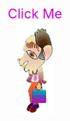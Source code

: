 <center>
<a href="https://jrlazz.github.io/pindex.html" target="_blank" style="font-size:20.5pt;color:#c0c;text-decoration:none;">Click Me</a><br>
<a href="https://jrlazz.github.io/pindex.html" target="_blank"><img src="ag_baboy.gif"></a>
</center>


